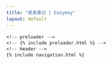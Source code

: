 ```yaml
---
title: "易美事记 | Easymay"
layout: default
---
```


  <div id="wrapper" class="clearfix">

    <!-- preloader -->
    <!-- {% include preloader.html %} -->
    <!-- Header -->
    {% include navigation.html %}
  <div class="main-content">
    <section id="home" class="divider">
      <div class="container-fluid p-0">
        <div id="rev_slider_5_1_wrapper" class="rev_slider_wrapper fullwidthbanner-container" data-alias="test" data-source="gallery" style="margin:0px auto;background:#0c0b09;padding:0px;margin-top:0px;margin-bottom:0px;">
          <!-- START REVOLUTION SLIDER 5.4.7.2 fullwidth mode -->
          <div id="rev_slider_5_1" class="rev_slider fullwidthabanner" style="display:none;" data-version="5.4.7.2">
            <ul>

              <li data-index="rs-12" data-transition="fade" data-slotamount="7,7" data-hideafterloop="0"
                  data-hideslideonmobile="off" data-easein="default,default" data-easeout="default,default"
                  data-masterspeed="300,300" data-thumb="assets/home/Block1/0.jpg" data-rotate="0,0"
                  data-fstransition="fade" data-fsmasterspeed="300" data-fsslotamount="7" data-saveperformance="off"
                  data-title="Welcome" data-param1="" data-param2="" data-param3="" data-param4="" data-param5=""
                  data-param6="" data-param7="" data-param8="" data-param9="" data-param10="" data-description="">

                <!-- MAIN IMAGE -->

                <a href="https://www.toutiao.com/i6649217329915757070" target="_blank" class="customURLOverlay">
                </a>
                <img src="assets/home/Block1/0.jpg" alt="" title="1" width="1920" height="480"
                     data-bgposition="center center" data-bgfit="cover" data-bgrepeat="no-repeat" data-bgparallax="off"
                     class="rev-slidebg" data-no-retina>


                <!-- LAYERS -->

              </li>
              <!-- SLIDE  -->
              <li data-index="rs-27" data-transition="fade" data-slotamount="7" data-hideafterloop="0" data-hideslideonmobile="off"  data-easein="default" data-easeout="default" data-masterspeed="550"  data-thumb="assets/news/slide-1.jpeg"  data-rotate="0"  data-fstransition="fade" data-fsmasterspeed="300" data-fsslotamount="7" data-saveperformance="off"  data-title="Welcome" data-param1="" data-param2="" data-param3="" data-param4="" data-param5="" data-param6="" data-param7="" data-param8="" data-param9="" data-param10="" data-description="">
                <!-- MAIN IMAGE -->
                <img src="assets/news/slide-1.jpeg"  alt="" title="slide-1"  width="1920" height="1080" data-bgposition="center center" data-kenburns="on" data-duration="9000" data-ease="Linear.easeNone" data-scalestart="100" data-scaleend="110" data-rotatestart="0" data-rotateend="0" data-blurstart="0" data-blurend="0" data-offsetstart="0 0" data-offsetend="0 0" data-bgparallax="off" class="rev-slidebg" data-no-retina>
                <!-- LAYERS -->

                <!-- LAYER NR. 1 -->
                <div class="tp-caption   tp-resizeme"
                     id="slide-27-layer-1"
                     data-x="['left','left','left','left']" data-hoffset="['13','13','13','13']"
                     data-y="['top','top','top','top']" data-voffset="['254','254','254','254']"
                     data-fontsize="['45','45','45','41']"
                     data-lineheight="['48','48','48','42']"
                     data-width="['none','none','none','95%']"
                     data-height="none"
                     data-whitespace="['nowrap','nowrap','nowrap','normal']"

                     data-type="text"
                     data-responsive_offset="on"

                     data-frames='[{"delay":530,"speed":400,"frame":"0","from":"x:50px;opacity:0;","to":"o:1;","ease":"Power2.easeOut"},{"delay":"wait","speed":300,"frame":"999","to":"opacity:0;","ease":"Power2.easeOut"}]'
                     data-textAlign="['inherit','inherit','inherit','inherit']"
                     data-paddingtop="[0,0,0,0]"
                     data-paddingright="[0,0,0,0]"
                     data-paddingbottom="[0,0,0,0]"
                     data-paddingleft="[0,0,0,0]"

                     style="z-index: 5; white-space: nowrap; font-size: 45px; line-height: 48px; font-weight: 900; color: #ffffff; letter-spacing: 0px;font-family:Montserrat;">易美数十位藤校招生官顾问委员会 </div>

                <!-- LAYER NR. 2 -->
                <div class="tp-caption   tp-resizeme"
                     id="slide-27-layer-2"
                     data-x="['left','left','left','left']" data-hoffset="['12','12','12','13']"
                     data-y="['top','top','top','top']" data-voffset="['323','323','323','364']"
                     data-lineheight="['26','26','26','24']"
                     data-width="none"
                     data-height="none"
                     data-whitespace="nowrap"

                     data-type="text"
                     data-responsive_offset="on"

                     data-frames='[{"delay":760,"speed":400,"frame":"0","from":"x:50px;opacity:0;","to":"o:1;","ease":"Power2.easeOut"},{"delay":"wait","speed":300,"frame":"999","to":"opacity:0;","ease":"Power2.easeOut"}]'
                     data-textAlign="['inherit','inherit','inherit','inherit']"
                     data-paddingtop="[0,0,0,0]"
                     data-paddingright="[0,0,0,0]"
                     data-paddingbottom="[0,0,0,0]"
                     data-paddingleft="[0,0,0,0]"

                     style="z-index: 6; white-space: nowrap; font-size: 22px; line-height: 26px; font-weight: 400; color: #ffffff; letter-spacing: 0px;font-family:Open Sans;">坐镇美国主场<br>
                  顶级“智囊团”助易美学子决胜千里之外 </div>

                <!-- LAYER NR. 3 -->
                <div class="tp-caption   tp-resizeme"
                     id="slide-27-layer-3"
                     data-x="['left','left','left','left']" data-hoffset="['12','12','12','13']"
                     data-y="['top','top','top','top']" data-voffset="['399','399','399','439']"
                     data-width="none"
                     data-height="none"
                     data-whitespace="nowrap"

                     data-type="text"
                     data-responsive_offset="on"

                     data-frames='[{"delay":1080,"speed":400,"frame":"0","from":"x:50px;opacity:0;","to":"o:1;","ease":"Power2.easeOut"},{"delay":"wait","speed":300,"frame":"999","to":"opacity:0;","ease":"Power2.easeOut"}]'
                     data-textAlign="['inherit','inherit','inherit','inherit']"
                     data-paddingtop="[0,0,0,0]"
                     data-paddingright="[0,0,0,0]"
                     data-paddingbottom="[0,0,0,0]"
                     data-paddingleft="[0,0,0,0]"

                     style="z-index: 7; white-space: nowrap; font-size: 20px; line-height: 22px; font-weight: 400; color: #ffffff; letter-spacing: 0px;font-family:Open Sans;"><a class="qbutton-style icon_right" href="https://mp.weixin.qq.com/s?__biz=MzIzNDUwODI0MQ==&mid=2247487440&idx=1&sn=d1ba1c795ddbafe9d6477b14ffe41138&scene=21#wechat_redirect " target="_blank">了解更多</a> <a class="qbutton-style" href="contact.html" target="_self"><span class="text_wrap">联系我们</span></a> </div>
              </li>

              <!-- SLIDE  -->
              <li data-index="rs-36" data-transition="fade" data-slotamount="7" data-hideafterloop="0" data-hideslideonmobile="off"  data-easein="default" data-easeout="default" data-masterspeed="530"  data-thumb="assets/news/slide-2.png"  data-rotate="0"  data-saveperformance="off"  data-title="Welcome" data-param1="" data-param2="" data-param3="" data-param4="" data-param5="" data-param6="" data-param7="" data-param8="" data-param9="" data-param10="" data-description="">
                <!-- MAIN IMAGE -->
                <img src="assets/news/slide-2.png"  alt="" title="slide-1"  width="1920" height="1080" data-bgposition="center center" data-kenburns="on" data-duration="9000" data-ease="Linear.easeNone" data-scalestart="100" data-scaleend="110" data-rotatestart="0" data-rotateend="0" data-blurstart="0" data-blurend="0" data-offsetstart="0 0" data-offsetend="0 0" data-bgparallax="off" class="rev-slidebg" data-no-retina>
                <!-- LAYERS -->

                <!-- LAYER NR. 4 -->
                <div class="tp-caption   tp-resizeme"
                     id="slide-36-layer-1"
                     data-x="['left','left','left','left']" data-hoffset="['13','13','13','13']"
                     data-y="['top','top','top','top']" data-voffset="['254','254','254','254']"
                     data-fontsize="['45','45','45','40']"
                     data-lineheight="['48','48','48','42']"
                     data-width="['none','none','none','95%']"
                     data-height="none"
                     data-whitespace="['nowrap','nowrap','nowrap','normal']"

                     data-type="text"
                     data-responsive_offset="on"

                     data-frames='[{"delay":530,"speed":400,"frame":"0","from":"y:50px;opacity:0;","to":"o:1;","ease":"Power2.easeOut"},{"delay":"wait","speed":300,"frame":"999","to":"opacity:0;","ease":"Power2.easeOut"}]'
                     data-textAlign="['inherit','inherit','inherit','inherit']"
                     data-paddingtop="[0,0,0,0]"
                     data-paddingright="[0,0,0,0]"
                     data-paddingbottom="[0,0,0,0]"
                     data-paddingleft="[0,0,0,0]"

                     style="z-index: 5; white-space: nowrap; font-size: 45px; line-height: 48px; font-weight: 900; color: #ffffff; letter-spacing: 0px;font-family:Montserrat;">2018年易美再度启程校园行，历时3月遍访美国30所名校 </div>

                <!-- LAYER NR. 5 -->
                <div class="tp-caption   tp-resizeme"
                     id="slide-36-layer-2"
                     data-x="['left','left','left','left']" data-hoffset="['13','13','13','13']"
                     data-y="['top','top','top','top']" data-voffset="['324','324','324','364']"
                     data-lineheight="['26','26','26','24']"
                     data-width="none"
                     data-height="none"
                     data-whitespace="nowrap"

                     data-type="text"
                     data-responsive_offset="on"

                     data-frames='[{"delay":780,"speed":400,"frame":"0","from":"y:50px;opacity:0;","to":"o:1;","ease":"Power2.easeOut"},{"delay":"wait","speed":300,"frame":"999","to":"opacity:0;","ease":"Power2.easeOut"}]'
                     data-textAlign="['inherit','inherit','inherit','inherit']"
                     data-paddingtop="[0,0,0,0]"
                     data-paddingright="[0,0,0,0]"
                     data-paddingbottom="[0,0,0,0]"
                     data-paddingleft="[0,0,0,0]"

                     style="z-index: 6; white-space: nowrap; font-size: 22px; line-height: 26px; font-weight: 400; color: #ffffff; letter-spacing: 0px;font-family:Open Sans;">作为唯一一家美国教育机构
                  <br>
                  受邀参加哈佛大学、宾夕法尼达大学、康奈尔大学、哥伦比亚大学、加州伯克利、密歇根安娜堡等近30所美国名校大型峰会以及宣讲会 </div>

                <!-- LAYER NR. 6 -->
                <div class="tp-caption   tp-resizeme"
                     id="slide-36-layer-3"
                     data-x="['left','left','left','left']" data-hoffset="['13','13','13','13']"
                     data-y="['top','top','top','top']" data-voffset="['399','399','399','439']"
                     data-width="none"
                     data-height="none"
                     data-whitespace="nowrap"

                     data-type="text"
                     data-responsive_offset="on"

                     data-frames='[{"delay":1090,"speed":400,"frame":"0","from":"y:50px;opacity:0;","to":"o:1;","ease":"Power2.easeOut"},{"delay":"wait","speed":300,"frame":"999","to":"opacity:0;","ease":"Power2.easeOut"}]'
                     data-textAlign="['inherit','inherit','inherit','inherit']"
                     data-paddingtop="[0,0,0,0]"
                     data-paddingright="[0,0,0,0]"
                     data-paddingbottom="[0,0,0,0]"
                     data-paddingleft="[0,0,0,0]"

                     style="z-index: 7; white-space: nowrap; font-size: 20px; line-height: 22px; font-weight: 400; color: #ffffff; letter-spacing: 0px;font-family:Open Sans;"><a class="qbutton-style icon_right " href="https://mp.weixin.qq.com/s?__biz=MzIzNDUwODI0MQ==&mid=2247485839&idx=1&sn=3a4151caf22f7b62c82eed3341c60ec6&chksm=e8f41331df839a27b4ce333ad68ddfbe9b4780c1983940e4b4b1e0d240d077db16f4006ad353&mpshare=1&scene=21&srcid=0510IG19F4qxrVzJ1wfZnJfK&key=9387a1ed96c97cc0c8a509bb7838f990786f17f6f939f43536ee5308d7d0d0e305bccccefaedfb526daca2083055a1c6e1fb05e9b0bd1efe66bf664ec59bcc86a00cf32586f54f967005846bab0d330b&ascene=0&uin=MTUxMTAyMTQwMQ==&devicetype=iMac%20MacBookAir7,2%20OSX%20OSX%2010.12.5%20build(16F73)&version=12020610&nettype=WIFI&lang=zh_CN&fontScale=100&pass_ticket=/3ZAS6/XeANfDva3rZ09LcbGj7QwDe8rplDCMo0dUnjlfih7NjBR3iWQ%20Kxvj/I5#wechat_redirect " target="_blank">了解更多</a>
                  <a class="qbutton-style" href="contact.html" target="_self"><span class="text_wrap">联系我们</span></a> </div>
              </li>

              <!-- SLIDE  -->
              <li data-index="rs-37" data-transition="fade" data-slotamount="7" data-hideafterloop="0" data-hideslideonmobile="off"  data-easein="default" data-easeout="default" data-masterspeed="530"  data-thumb="assets/news/slide-3.png"  data-rotate="0"  data-saveperformance="off"  data-title="Welcome" data-param1="" data-param2="" data-param3="" data-param4="" data-param5="" data-param6="" data-param7="" data-param8="" data-param9="" data-param10="" data-description="">
                <!-- MAIN IMAGE -->
                <img src="assets/news/slide-3.png"  alt="" title="slide-1"  width="1920" height="1080" data-bgposition="center center" data-kenburns="on" data-duration="9000" data-ease="Linear.easeNone" data-scalestart="100" data-scaleend="110" data-rotatestart="0" data-rotateend="0" data-blurstart="0" data-blurend="0" data-offsetstart="0 0" data-offsetend="0 0" data-bgparallax="off" class="rev-slidebg" data-no-retina>
                <!-- LAYERS -->

                <!-- LAYER NR. 7 -->
                <div class="tp-caption   tp-resizeme"
                     id="slide-37-layer-1"
                     data-x="['left','left','left','left']" data-hoffset="['13','13','13','13']"
                     data-y="['top','top','top','top']" data-voffset="['254','254','254','254']"
                     data-fontsize="['45','45','45','41']"
                     data-lineheight="['48','48','48','42']"
                     data-width="['none','none','none','95%']"
                     data-height="none"
                     data-whitespace="['nowrap','nowrap','nowrap','normal']"

                     data-type="text"
                     data-responsive_offset="on"

                     data-frames='[{"delay":530,"speed":400,"frame":"0","from":"x:50px;opacity:0;","to":"o:1;","ease":"Power2.easeOut"},{"delay":"wait","speed":300,"frame":"999","to":"opacity:0;","ease":"Power2.easeOut"}]'
                     data-textAlign="['inherit','inherit','inherit','inherit']"
                     data-paddingtop="[0,0,0,0]"
                     data-paddingright="[0,0,0,0]"
                     data-paddingbottom="[0,0,0,0]"
                     data-paddingleft="[0,0,0,0]"

                     style="z-index: 5; white-space: nowrap; font-size: 45px; line-height: 48px; font-weight: 900; color: #ffffff; letter-spacing: 0px;font-family:Montserrat;">2017年度中美投融资峰会 </div>

                <!-- LAYER NR. 8 -->
                <div class="tp-caption   tp-resizeme"
                     id="slide-37-layer-2"
                     data-x="['left','left','left','left']" data-hoffset="['13','13','13','13']"
                     data-y="['top','top','top','top']" data-voffset="['323','323','323','364']"
                     data-lineheight="['26','26','26','24']"
                     data-width="none"
                     data-height="none"
                     data-whitespace="nowrap"

                     data-type="text"
                     data-responsive_offset="on"

                     data-frames='[{"delay":760,"speed":400,"frame":"0","from":"x:50px;opacity:0;","to":"o:1;","ease":"Power2.easeOut"},{"delay":"wait","speed":300,"frame":"999","to":"opacity:0;","ease":"Power2.easeOut"}]'
                     data-textAlign="['inherit','inherit','inherit','inherit']"
                     data-paddingtop="[0,0,0,0]"
                     data-paddingright="[0,0,0,0]"
                     data-paddingbottom="[0,0,0,0]"
                     data-paddingleft="[0,0,0,0]"

                     style="z-index: 6; white-space: nowrap; font-size: 22px; line-height: 26px; font-weight: 400; color: #ffffff; letter-spacing: 0px;font-family:Open Sans;">易美教育作为美国独家教育机构合作方，<br>
                  受邀出席2017年度中美投融资峰会 </div>

                <!-- LAYER NR. 9 -->
                <div class="tp-caption   tp-resizeme"
                     id="slide-37-layer-3"
                     data-x="['left','left','left','left']" data-hoffset="['13','13','13','13']"
                     data-y="['top','top','top','top']" data-voffset="['399','399','399','439']"
                     data-width="none"
                     data-height="none"
                     data-whitespace="nowrap"

                     data-type="text"
                     data-responsive_offset="on"

                     data-frames='[{"delay":1080,"speed":400,"frame":"0","from":"x:50px;opacity:0;","to":"o:1;","ease":"Power2.easeOut"},{"delay":"wait","speed":300,"frame":"999","to":"opacity:0;","ease":"Power2.easeOut"}]'
                     data-textAlign="['inherit','inherit','inherit','inherit']"
                     data-paddingtop="[0,0,0,0]"
                     data-paddingright="[0,0,0,0]"
                     data-paddingbottom="[0,0,0,0]"
                     data-paddingleft="[0,0,0,0]"

                     style="z-index: 7; white-space: nowrap; font-size: 20px; line-height: 22px; font-weight: 400; color: #ffffff; letter-spacing: 0px;font-family:Open Sans;"><a class="qbutton-style icon_right" href="https://mp.weixin.qq.com/s?__biz=MzIzNDUwODI0MQ==&mid=2247485184&idx=1&sn=9c85ecbc4fa22faaf62fbaabace52a67&scene=21#wechat_redirect " target="_blank">了解更多</a>
                  <a class="qbutton-style" href="contact.html" target="_self"><span class="text_wrap">联系我们</span></a> </div>
              </li>

              <!-- SLIDE  -->
              <li data-index="rs-38" data-transition="fade" data-slotamount="7" data-hideafterloop="0" data-hideslideonmobile="off"  data-easein="default" data-easeout="default" data-masterspeed="530"  data-thumb="assets/news/slide-4.png"  data-rotate="0"  data-saveperformance="off"  data-title="Welcome" data-param1="" data-param2="" data-param3="" data-param4="" data-param5="" data-param6="" data-param7="" data-param8="" data-param9="" data-param10="" data-description="">
                <!-- MAIN IMAGE -->
                <img src="assets/news/slide-4.png"  alt="" title="slide-1"  width="1920" height="1080" data-bgposition="center center" data-kenburns="on" data-duration="9000" data-ease="Linear.easeNone" data-scalestart="100" data-scaleend="110" data-rotatestart="0" data-rotateend="0" data-blurstart="0" data-blurend="0" data-offsetstart="0 0" data-offsetend="0 0" data-bgparallax="off" class="rev-slidebg" data-no-retina>
                <!-- LAYERS -->

                <!-- LAYER NR. 10 -->
                <div class="tp-caption   tp-resizeme"
                     id="slide-38-layer-1"
                     data-x="['left','left','left','left']" data-hoffset="['13','13','13','13']"
                     data-y="['top','top','top','top']" data-voffset="['254','254','254','254']"
                     data-fontsize="['45','45','45','41']"
                     data-lineheight="['48','48','48','42']"
                     data-width="['none','none','none','95%']"
                     data-height="none"
                     data-whitespace="['nowrap','nowrap','nowrap','normal']"

                     data-type="text"
                     data-responsive_offset="on"

                     data-frames='[{"delay":530,"speed":400,"frame":"0","from":"y:50px;opacity:0;","to":"o:1;","ease":"Power2.easeOut"},{"delay":"wait","speed":300,"frame":"999","to":"opacity:0;","ease":"Power2.easeOut"}]'
                     data-textAlign="['inherit','inherit','inherit','inherit']"
                     data-paddingtop="[0,0,0,0]"
                     data-paddingright="[0,0,0,0]"
                     data-paddingbottom="[0,0,0,0]"
                     data-paddingleft="[0,0,0,0]"

                     style="z-index: 5; white-space: nowrap; font-size: 45px; line-height: 48px; font-weight: 900; color: #ffffff; letter-spacing: 0px;font-family:Montserrat;">易美独家联合美国名校西北大学 </div>

                <!-- LAYER NR. 11 -->
                <div class="tp-caption   tp-resizeme"
                     id="slide-38-layer-2"
                     data-x="['left','left','left','left']" data-hoffset="['12','12','12','13']"
                     data-y="['top','top','top','top']" data-voffset="['322','323','323','364']"
                     data-lineheight="['26','26','26','24']"
                     data-width="['none','95%','95%','457']"
                     data-height="none"
                     data-whitespace="['nowrap','normal','normal','normal']"

                     data-type="text"
                     data-responsive_offset="on"

                     data-frames='[{"delay":760,"speed":400,"frame":"0","from":"y:50px;opacity:0;","to":"o:1;","ease":"Power2.easeOut"},{"delay":"wait","speed":300,"frame":"999","to":"opacity:0;","ease":"Power2.easeOut"}]'
                     data-textAlign="['inherit','inherit','inherit','inherit']"
                     data-paddingtop="[0,0,0,0]"
                     data-paddingright="[0,0,0,0]"
                     data-paddingbottom="[0,0,0,0]"
                     data-paddingleft="[0,0,0,0]"

                     style="z-index: 6; white-space: nowrap; font-size: 22px; line-height: 26px; font-weight: 400; color: #ffffff; letter-spacing: 0px;font-family:Open Sans;">双方在中国留学生定制化申请模式、专业匹配、生源、国际生奖学金等领域确定了合作框架，并已开展深入合作。 </div>

                <!-- LAYER NR. 12 -->
                <div class="tp-caption   tp-resizeme"
                     id="slide-38-layer-3"
                     data-x="['left','left','left','left']" data-hoffset="['13','13','13','13']"
                     data-y="['top','top','top','top']" data-voffset="['399','399','399','469']"
                     data-width="none"
                     data-height="none"
                     data-whitespace="nowrap"

                     data-type="text"
                     data-responsive_offset="on"

                     data-frames='[{"delay":1080,"speed":400,"frame":"0","from":"y:50px;opacity:0;","to":"o:1;","ease":"Power2.easeOut"},{"delay":"wait","speed":300,"frame":"999","to":"opacity:0;","ease":"Power2.easeOut"}]'
                     data-textAlign="['inherit','inherit','inherit','inherit']"
                     data-paddingtop="[0,0,0,0]"
                     data-paddingright="[0,0,0,0]"
                     data-paddingbottom="[0,0,0,0]"
                     data-paddingleft="[0,0,0,0]"

                     style="z-index: 7; white-space: nowrap; font-size: 20px; line-height: 22px; font-weight: 400; color: #ffffff; letter-spacing: 0px;font-family:Open Sans;"><a class="qbutton-style icon_right" href="https://mp.weixin.qq.com/s?__biz=MzIzNDUwODI0MQ==&mid=2247485383&idx=1&sn=3dc118b1bcc3f4340fd3110c64e97073&chksm=e8f41d79df83946f86294c16b041884e2f8f5128c0aa5695ac0f9f745973b181f96b9468d572&mpshare=1&scene=21&srcid=1229b0BKP1R1c0PgaE7ovY9q#wechat_redirect " target="_blank">了解更多</a>
                  <a class="qbutton-style" href="contact.html" target="_self"><span class="text_wrap">联系我们</span></a> </div>
              </li>

              <!-- SLIDE  -->
              <li data-index="rs-29" data-transition="fade" data-slotamount="7,7" data-hideafterloop="0" data-hideslideonmobile="off"  data-easein="default,default" data-easeout="default,default" data-masterspeed="800"  data-thumb="assets/news/slide-5.png"  data-rotate="0,0"  data-saveperformance="off"  data-title="Welcome" data-param1="" data-param2="" data-param3="" data-param4="" data-param5="" data-param6="" data-param7="" data-param8="" data-param9="" data-param10="" data-description="">
                <!-- MAIN IMAGE -->
                <img src="assets/news/slide-5.png"  alt="" title="2"  width="1920" height="480" data-bgposition="center center" data-bgfit="cover" data-bgrepeat="no-repeat" data-bgparallax="off" class="rev-slidebg" data-no-retina>
                <!-- LAYERS -->
              </li>

              <!-- SLIDE  -->
              <li data-index="rs-30" data-transition="fade" data-slotamount="7,7" data-hideafterloop="0" data-hideslideonmobile="off"  data-easein="default,default" data-easeout="default,default" data-masterspeed="800"  data-thumb="assets/news/slide-6.png"  data-rotate="0,0"  data-saveperformance="off"  data-title="Welcome" data-param1="" data-param2="" data-param3="" data-param4="" data-param5="" data-param6="" data-param7="" data-param8="" data-param9="" data-param10="" data-description="">
                <!-- MAIN IMAGE -->
                <img src="assets/news/slide-6.png"  alt="" title="3"  width="1920" height="480" data-bgposition="center center" data-bgfit="cover" data-bgrepeat="no-repeat" data-bgparallax="off" class="rev-slidebg" data-no-retina>
                <!-- LAYERS -->
              </li>

              <!-- SLIDE  -->
              <li data-index="rs-31" data-transition="fade" data-slotamount="7,7" data-hideafterloop="0" data-hideslideonmobile="off"  data-easein="default,default" data-easeout="default,default" data-masterspeed="800"  data-thumb="assets/news/slide-7.png"  data-rotate="0,0"  data-saveperformance="off"  data-title="Welcome" data-param1="" data-param2="" data-param3="" data-param4="" data-param5="" data-param6="" data-param7="" data-param8="" data-param9="" data-param10="" data-description="">
                <!-- MAIN IMAGE -->
                <img src="assets/news/slide-7.png"  alt="" title="s1"  width="1920" height="480" data-bgposition="center center" data-bgfit="cover" data-bgrepeat="no-repeat" data-bgparallax="off" class="rev-slidebg" data-no-retina>
                <!-- LAYERS -->
              </li>
            </ul>
            <div class="tp-bannertimer tp-bottom" style="visibility: hidden !important;"></div>
          </div>
        </div>
        <!-- END REVOLUTION SLIDER -->
       
      </div>
    </section>
    <section class="news-bg preload">
      <div class="container">
        <div class="section-content pnews-content">
          <div class="row">
            <div class="col-md-12">

              <!-- Portfolio Filter -->
              <div class="portfolio-filter"><a href="#" class="active" data-filter="*">全部</a>
                <a href="#school_lecture" class="" data-filter=".school_lecture">名校易讲坛</a>
                <a href="#company_lecture" class="" data-filter=".company_lecture">名企易讲坛</a>
                <a href="#recruiter" class="" data-filter=".recruiter">招生官解读</a>
                <a href="#easymaynews" class="" data-filter=".easymaynews">易美动态</a>
                <a href="#easymaycases" class="" data-filter=".easymaycases">易美案例</a>
                <a href="#school_showcase" class="" data-filter=".school_showcase">易美校园行</a>
              </div>

              <!-- Portfolio Gallery Grid -->
              <div id="grid" class="gallery-isotope default-animation-effect grid-4 gutter-30 clearfix">

                {% assign sorted = site.articles | sort:"sequence" %}
                {% for case in sorted %}
                {% if case.appear_page contains 'news' %}
                <div class="gallery-item {{case.type}}">
                  <img src="{{case.src}}" alt="" title="" height="172px" width="260px">
                  <div class="image-box-details">
                    <h4 class="title">{{case.title}}</h4>
                    <p class="desc">{{case.description}}</p>
                    <a href="{{case.url}}" target="_blank" class="btn btn-theme-colored">查看详情</a>
                  </div>
                </div>
                 {% endif %}
                 {% endfor %}




           
               <!-- End Portfolio Gallery Grid -->
              </div>
            </div>
          </div>
        </div>
      </div>
    </section>
    {% include footer.html %}
  </div>
</div>

 <script> var revapi5, tpj;
        (function () {
          if (!/loaded|interactive|complete/.test(document.readyState)) document.addEventListener("DOMContentLoaded", onLoad); else onLoad();

          function onLoad() {
            if (tpj === undefined) {
              tpj = jQuery;
              if ("on" == "on") tpj.noConflict();
            }
            if (tpj("#rev_slider_5_1").revolution == undefined) {
              revslider_showDoubleJqueryError("#rev_slider_5_1");
            } else {
              revapi5 = tpj("#rev_slider_5_1").show().revolution({
                sliderType: "standard",
                jsFileLocation: "//credentusa.com/wp-content/plugins/revslider/public/assets/js/",
                sliderLayout: "fullwidth",
                dottedOverlay: "none",
                delay: 4000,
                navigation: {
                  keyboardNavigation: "on",
                  keyboard_direction: "horizontal",
                  mouseScrollNavigation: "off",
                  mouseScrollReverse: "default",
                  onHoverStop: "on",
                  touch: {
                    touchenabled: "on",
                    touchOnDesktop: "off",
                    swipe_threshold: 75,
                    swipe_min_touches: 1,
                    swipe_direction: "horizontal",
                    drag_block_vertical: false
                  },
                  arrows: {
                    style: "hermes",
                    enable: true,
                    hide_onmobile: true,
                    hide_under: 700,
                    hide_onleave: false,
                    tmp: '<div class="tp-arr-allwrapper">  <div class="tp-arr-imgholder"></div>  <div class="tp-arr-titleholder"></div> </div>',
                    left: {h_align: "left", v_align: "center", h_offset: 0, v_offset: 0},
                    right: {h_align: "right", v_align: "center", h_offset: 0, v_offset: 0}
                  }
                },
                visibilityLevels: [1240, 1024, 778, 480],
                gridwidth: 1230,
                gridheight: 650,
                lazyType: "none",
                parallax: {
                  type: "mouse",
                  origo: "enterpoint",
                  speed: 400,
                  speedbg: 0,
                  speedls: 0,
                  levels: [5, 10, 15, 20, 25, 30, 35, 40, 45, 50, 47, 48, 49, 50, 51, 55],
                },
                shadow: 0,
                spinner: "spinner2",
                stopLoop: "off",
                stopAfterLoops: -1,
                stopAtSlide: -1,
                shuffle: "off",
                autoHeight: "off",
                disableProgressBar: "off",
                hideThumbsOnMobile: "on",
                hideSliderAtLimit: 0,
                hideCaptionAtLimit: 0,
                hideAllCaptionAtLilmit: 0,
                debugMode: false,
                fallbacks: {simplifyAll: "off", nextSlideOnWindowFocus: "off", disableFocusListener: false,}
              });
            }
            ; /* END OF revapi call */
          }; /* END OF ON LOAD FUNCTION */
        }()); /* END OF WRAPPING FUNCTION */ </script>